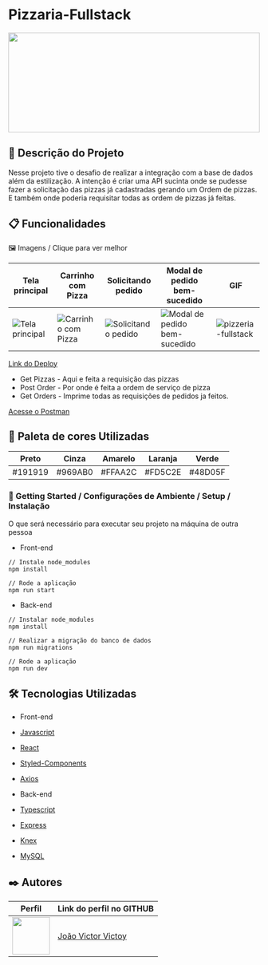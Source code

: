# Pizzaria-Fullstack
<img src="https://user-images.githubusercontent.com/104728673/199318335-8616ab54-3609-48ce-891b-d77cc762082e.png" height="200px" width="100%"/>


## 🚀 Descrição do Projeto


Nesse projeto tive o desafio de realizar a integração com a base de dados além da estilização.
A intenção é criar uma API sucinta onde se pudesse fazer a solicitação das pizzas já cadastradas gerando um Ordem de pizzas. E também onde poderia requisitar todas as ordem de pizzas já feitas. 

## 📋 Funcionalidades

🖼️ Imagens / Clique para ver melhor 

 Tela principal | Carrinho com Pizza | Solicitando pedido | Modal de pedido bem-sucedido | GIF |
| -------------- | ------------------ | ------------------ | --------------------------- | ----- |
 ![Tela principal](https://user-images.githubusercontent.com/104728673/199320077-57e9508c-74aa-41b9-9a54-3cb02d60bda9.png) | ![Carrinho com Pizza](https://user-images.githubusercontent.com/104728673/199320341-3006a599-e2b4-4097-b6bf-697693b1000f.png) | ![Solicitando pedido](https://user-images.githubusercontent.com/104728673/199320801-317a30ee-a63d-44f6-ac46-905183c1767e.png) | ![Modal de pedido bem-sucedido](https://user-images.githubusercontent.com/104728673/199321040-29ffda9e-d295-4b62-a763-c9ae86c099f4.png) |![pizzeria-fullstack](https://user-images.githubusercontent.com/104728673/199323158-e81c07c5-91de-4a1d-8abb-3add02172e91.gif)




[Link do Deploy](https://developer.mozilla.org/pt-BR/docs/Web/JavaScript)


* Get Pizzas - Aqui e feita a requisição das pizzas 
* Post Order - Por onde é feita a ordem de serviço de pizza
* Get Orders - Imprime todas as requisições de pedidos ja feitos.

[Acesse o Postman](https://documenter.getpostman.com/view/21555368/2s8YRjqE15)

## 🌈 Paleta de cores Utilizadas
| Preto  | Cinza  |  Amarelo | Laranja | Verde | 
| :------: | :------: |   :--------: | :--------:| :------: |
| #191919 | #969AB0  |  #FFAA2C  | #FD5C2E | #48D05F |

### 🔧 Getting Started / Configurações de Ambiente / Setup / Instalação

O que será necessário para executar seu projeto na máquina de outra pessoa

* Front-end
```
// Instale node_modules
npm install

// Rode a aplicação 
npm run start
```

* Back-end
```
// Instalar node_modules
npm install

// Realizar a migração do banco de dados
npm run migrations

// Rode a aplicação
npm run dev
```

## 🛠️ Tecnologias Utilizadas

* Front-end
* [Javascript](https://developer.mozilla.org/pt-BR/docs/Web/JavaScript)
* [React](https://pt-br.reactjs.org/docs/getting-started.html)
* [Styled-Components](https://styled-components.com/docs)
* [Axios](https://axios-http.com/ptbr/docs/intro)

* Back-end
* [Typescript](https://www.typescriptlang.org/docs/)
* [Express](https://expressjs.com/)
* [Knex](https://knexjs.org/)
* [MySQL](https://www.mysql.com/)



## ✒️ Autores
Perfil      | Link do perfil no GITHUB
--------- | ------
[<img src="https://avatars.githubusercontent.com/u/104728673?v=4" width="75px;"/>](https://github.com/joaoVictorVictoy) | [João Victor Victoy](https://github.com/joaoVictorVictoy)
